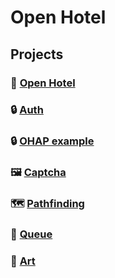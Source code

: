 # Open Hotel

## Projects
### 🏨 [Open Hotel](https://github.com/openhotel/openhotel) 
### 🔒 [Auth](https://github.com/openhotel/auth)
### 🔒 [OHAP example](https://github.com/openhotel/auth-example)
### 🖼️ [Captcha](https://github.com/openhotel/captcha)
### 🗺️ [Pathfinding](https://github.com/openhotel/pathfinding)
### 🧮 [Queue](https://github.com/openhotel/queue)
### 🎨 [Art](https://github.com/openhotel/art)
